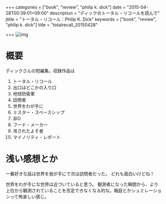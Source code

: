 +++
categories = ["book", "review", "philip k. dick"]
date = "2015-04-28T00:39:01+09:00"
description = "ディックのトータル・リコールを読んで"
jtitle = "トータル・リコール：Philip K. Dick"
keywords = ["book", "review", "philip k. dick"]
title = "totalrecall_20150428"

+++
![img](http://ecx.images-amazon.com/images/I/519e46wzhIL.jpg)

# 概要
ディックさんの短編集。収録作品は

1. トータル・リコール
1. 出口はどこかの入り口
1. 地球防衛軍
1. 訪問者
1. 世界をわが手に
1. ミスター・スペースシップ
1. 非O
1. フード・メーカー
1. 吊されたよそ者
1. マイノリティ・レポート

# 浅い感想とか
一番好きな話は世界を我が手にで次は訪問者だった。
どれも面白いけどね！

世界をわが手にな世界は近づいていると思う。
観測者になった瞬間から、より上位から観測されていることを否定できなくなる的な。箱庭とかシュミレーションって怖楽しい感じ。
